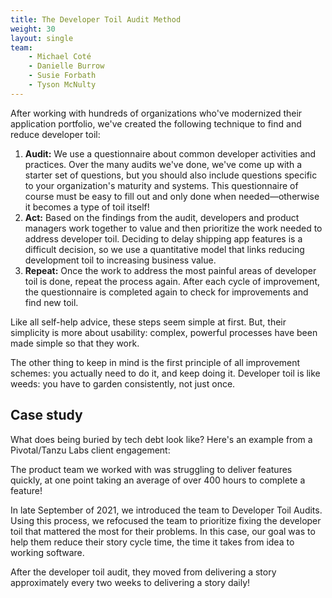 ```yaml
---
title: The Developer Toil Audit Method
weight: 30
layout: single
team:
    - Michael Coté
    - Danielle Burrow
    - Susie Forbath
    - Tyson McNulty
---
```


After working with hundreds of organizations who've modernized their application portfolio, we've created the following technique to find and reduce developer toil:

1. **Audit:** We use a questionnaire about common developer activities and practices. Over the many audits we've done, we've come up with a starter set of questions, but you should also include questions specific to your organization's maturity and systems. This questionnaire of course must be easy to fill out and only done when needed—otherwise it becomes a type of toil itself!
2. **Act:** Based on the findings from the audit, developers and product managers work together to value and then prioritize the work needed to address developer toil. Deciding to delay shipping app features is a difficult decision, so we use a quantitative model that links reducing development toil to increasing business value.
3. **Repeat:** Once the work to address the most painful areas of developer toil is done, repeat the process again. After each cycle of improvement, the questionnaire is completed again to check for improvements and find new toil.

Like all self-help advice, these steps seem simple at first. But, their simplicity is more about usability: complex, powerful processes have been made simple so that they work.

The other thing to keep in mind is the first principle of all improvement schemes: you actually need to do it, and keep doing it. Developer toil is like weeds: you have to garden consistently, not just once.

## Case study

What does being buried by tech debt look like? Here's an example from a Pivotal/Tanzu Labs client engagement:

The product team we worked with was struggling to deliver features quickly, at one point taking an average of over 400 hours to complete a feature!

In late September of 2021, we introduced the team to Developer Toil Audits. Using this process, we refocused the team to prioritize fixing the developer toil that mattered the most for their problems. In this case, our goal was to help them reduce their story cycle time, the time it takes from idea to working software.

After the developer toil audit, they moved from delivering a story approximately every two weeks to delivering a story daily!
